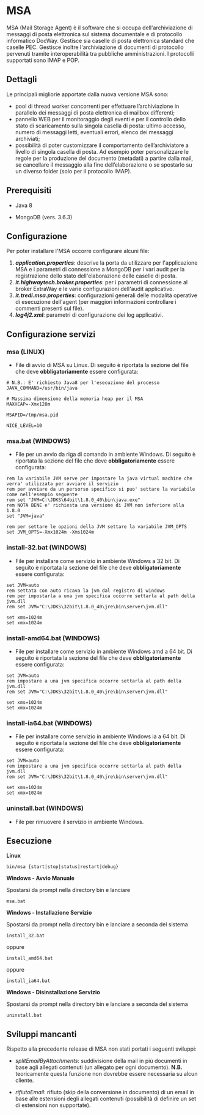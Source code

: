 # MSA

MSA (Mail Storage Agent) è il software che si occupa dell'archiviazione di messaggi di posta elettronica sul sistema 
documentale e di protocollo informatico DocWay. Gestisce sia caselle di posta elettronica standard che caselle PEC. 
Gestisce inoltre l'archiviazione di documenti di protocollo pervenuti tramite interoperabilità tra pubbliche 
amministrazioni. I protocolli supportati sono IMAP e POP.

## Dettagli

Le principali migliorie apportate dalla nuova versione MSA sono:

* pool di thread worker concorrenti per effettuare l’archiviazione in parallelo dei messaggi di posta elettronica 
di mailbox differenti;
* pannello WEB per il monitoraggio degli eventi e per il controllo dello stato di scaricamento sulla singola 
casella di posta: ultimo accesso, numero di messaggi letti, eventuali errori, elenco dei messaggi archiviati;
* possibilità di poter customizzare il comportamento dell’archiviatore a livello di singola casella di posta. 
Ad esempio poter personalizzare le regole per la  produzione del documento (metadati) a partire dalla mail, se 
cancellare il messaggio alla fine dell’elaborazione o se spostarlo su un diverso folder (solo per il protocollo IMAP).

## Prerequisiti

* Java 8

* MongoDB (vers. 3.6.3)

## Configurazione

Per poter installare l'MSA occorre configurare alcuni file:

1. ***application.properties***: descrive la porta da utilizzare per l'applicazione MSA e i parametri di connessione a
MongoDB per i vari audit per la registrazione dello stato dell'elaborazione delle caselle di posta.
2. ***it.highwaytech.broker.properties***: per i parametri di connessione al broker ExtraWay e le varie configurazioni
dell'audit applicativo.
3. ***it.tredi.msa.properties***: configurazioni generali delle modalità operative di esecuzione dell'agent (per maggiori
informazioni controllare i commenti presenti sul file).
4. ***log4j2.xml***: parametri di configurazione dei log applicativi.

## Configurazione servizi

### msa (LINUX)

- File di avvio di MSA su Linux.  Di seguito è riportata la sezione del file che deve **obbligatoriamente** essere 
configurata:

```
# N.B.: E' richiesto Java8 per l'esecuzione del processo
JAVA_COMMAND=/usr/bin/java

# Massima dimensione della memoria heap per il MSA
MAXHEAP=-Xmx128m

MSAPID=/tmp/msa.pid

NICE_LEVEL=10
```

### msa.bat (WINDOWS)

- File per un avvio da riga di comando in ambiente Windows. Di seguito è riportata la sezione del file che deve 
**obbligatoriamente** essere configurata:

```
rem la variabile JVM serve per impostare la java virtual machine che verra' utilizzata per avviare il servizio
rem per avviare da un persorso specifico si puo' settare la variabile come nell'esempio seguente
rem set "JVM=C:\JDKS\64bit\1.8.0_40\bin\java.exe"
rem NOTA BENE e' richiesta una versione di JVM non inferiore alla 1.8.0
set "JVM=java"

rem per settare le opzioni della JVM settare la variabile JVM_OPTS
set JVM_OPTS=-Xmx1024m -Xms1024m
```

### install-32.bat (WINDOWS)

- File per installare come servizio in ambiente Windows a 32 bit. Di seguito è riportata la sezione del file che deve 
**obbligatoriamente** essere configurata:

```
set JVM=auto
rem settata con auto ricava la jvm dal registro di windows
rem per impostarla a una jvm specifica occorre settarla al path della jvm.dll
rem set JVM="C:\JDKS\32bit\1.8.0_40\jre\bin\server\jvm.dll"

set xms=1024m
set xmx=1024m
```

### install-amd64.bat (WINDOWS)

- File per installare come servizio in ambiente Windows amd a 64 bit. Di seguito è riportata la sezione del file che deve 
**obbligatoriamente** essere configurata:

```
set JVM=auto
rem impostare a una jvm specifica occorre settarla al path della jvm.dll
rem set JVM="C:\JDKS\32bit\1.8.0_40\jre\bin\server\jvm.dll"

set xms=1024m
set xmx=1024m
```

### install-ia64.bat (WINDOWS)

- File per installare come servizio in ambiente Windows ia a 64 bit. Di seguito è riportata la sezione del file che deve 
**obbligatoriamente** essere configurata:

```
set JVM=auto
rem impostare a una jvm specifica occorre settarla al path della jvm.dll
rem set JVM="C:\JDKS\32bit\1.8.0_40\jre\bin\server\jvm.dll"

set xms=1024m
set xmx=1024m
```

### uninstall.bat (WINDOWS)

- File per rimuovere il servizio in ambiente Windows.


## Esecuzione

**Linux**

```
bin/msa {start|stop|status|restart|debug}
```

**Windows - Avvio Manuale**

Spostarsi da prompt nella directory bin e lanciare

```
msa.bat
```

**Windows - Installazione Servizio**

Spostarsi da prompt nella directory bin e lanciare a seconda del sistema

```
install_32.bat
```
oppure

```
install_amd64.bat
```
oppure

```
install_ia64.bat
```

**Windows - Disinstallazione Servizio**

Spostarsi da prompt nella directory bin e lanciare a seconda del sistema

```
uninstall.bat
```

## Sviluppi mancanti

Rispetto alla precedente release di MSA non stati portati i seguenti sviluppi:

* _splitEmailByAttachments_: suddivisione della mail in più documenti in base agli allegati contenuti (un allegato per ogni
documento). **N.B.** teoricamente questa funzione non dovrebbe essere necessaria su alcun cliente.

* _rifiutoEmail_: rifiuto (skip della conversione in documento) di un email in base alle estensioni degli
allegati contenuti (possibilità di definire un set di estensioni non supportate).
